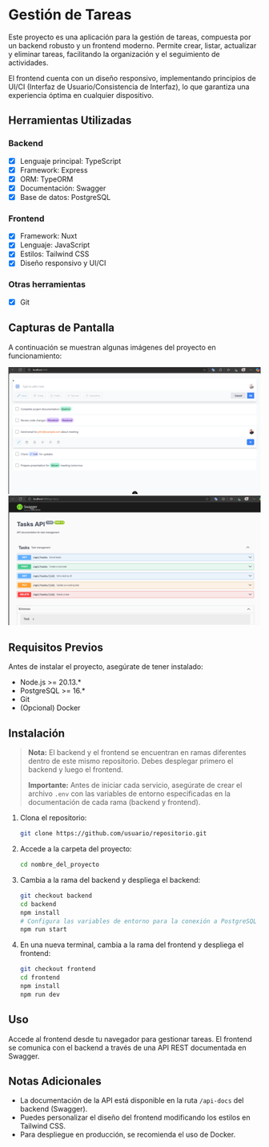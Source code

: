 # Gestión de Tareas

Este proyecto es una aplicación para la gestión de tareas, compuesta por un backend robusto y un frontend moderno. Permite crear, listar, actualizar y eliminar tareas, facilitando la organización y el seguimiento de actividades.

El frontend cuenta con un diseño responsivo, implementando principios de UI/CI (Interfaz de Usuario/Consistencia de Interfaz), lo que garantiza una experiencia óptima en cualquier dispositivo.

## Herramientas Utilizadas

### Backend
- [x] Lenguaje principal: TypeScript
- [x] Framework: Express
- [x] ORM: TypeORM
- [x] Documentación: Swagger
- [x] Base de datos: PostgreSQL

### Frontend
- [x] Framework: Nuxt
- [x] Lenguaje: JavaScript
- [x] Estilos: Tailwind CSS
- [x] Diseño responsivo y UI/CI

### Otras herramientas
- [x] Git

## Capturas de Pantalla

A continuación se muestran algunas imágenes del proyecto en funcionamiento:

![Captura 2](./img2.png)
![Captura 1](./img1.png)

## Requisitos Previos

Antes de instalar el proyecto, asegúrate de tener instalado:

- Node.js >= 20.13.*
- PostgreSQL >= 16.*
- Git
- (Opcional) Docker

## Instalación

> **Nota:** El backend y el frontend se encuentran en ramas diferentes dentro de este mismo repositorio. Debes desplegar primero el backend y luego el frontend.
> 
> **Importante:** Antes de iniciar cada servicio, asegúrate de crear el archivo `.env` con las variables de entorno especificadas en la documentación de cada rama (backend y frontend).

1. Clona el repositorio:
   ```bash
   git clone https://github.com/usuario/repositorio.git
   ```
2. Accede a la carpeta del proyecto:
   ```bash
   cd nombre_del_proyecto
   ```
3. Cambia a la rama del backend y despliega el backend:
   ```bash
   git checkout backend
   cd backend
   npm install
   # Configura las variables de entorno para la conexión a PostgreSQL
   npm run start
   ```
4. En una nueva terminal, cambia a la rama del frontend y despliega el frontend:
   ```bash
   git checkout frontend
   cd frontend
   npm install
   npm run dev
   ```

## Uso

Accede al frontend desde tu navegador para gestionar tareas. El frontend se comunica con el backend a través de una API REST documentada en Swagger.


## Notas Adicionales

- La documentación de la API está disponible en la ruta `/api-docs` del backend (Swagger).
- Puedes personalizar el diseño del frontend modificando los estilos en Tailwind CSS.
- Para despliegue en producción, se recomienda el uso de Docker.
